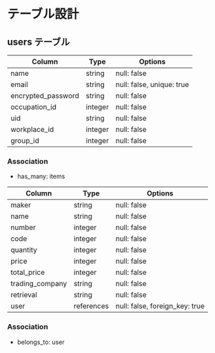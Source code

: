 # テーブル設計

## users テーブル

| Column               | Type   | Options                   |
| ---------------      | ------ | ------------------------  |
| name                 | string | null: false               |
| email                | string | null: false, unique: true |
| encrypted_password   | string | null: false               |
| occupation_id        | integer| null: false               |
| uid                  | string | null: false               |
| workplace_id         | integer| null: false               |
| group_id             | integer| null: false               |

### Association
- has_many: items


| Column                  | Type       | Options                        |
| ----------------------  | ------     | ----------------------------   |
| maker                   | string     | null: false                    |
| name                    | string     | null: false                    |
| number                  | integer    | null: false                    |
| code                    | integer    | null: false                    |
| quantity                | integer    | null: false                    |
| price                   | integer    | null: false                    |
| total_price             | integer    | null: false                    |
| trading_company         | string     | null: false                    |
| retrieval               | string     | null: false                    |
| user                    | references | null: false, foreign_key: true |

### Association
- belongs_to: user